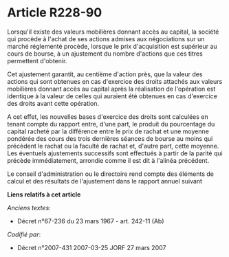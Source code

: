 # Article R228-90

Lorsqu'il existe des valeurs mobilières donnant accès au capital, la société qui procède à l'achat de ses actions admises aux
négociations sur un marché réglementé procède, lorsque le prix d'acquisition est supérieur au cours de bourse, à un
ajustement du nombre d'actions que ces titres permettent d'obtenir.

Cet ajustement garantit, au centième d'action près, que la valeur des actions qui sont obtenues en cas d'exercice des droits
attachés aux valeurs mobilières donnant accès au capital après la réalisation de l'opération est identique à la valeur de
celles qui auraient été obtenues en cas d'exercice des droits avant cette opération.

A cet effet, les nouvelles bases d'exercice des droits sont calculées en tenant compte du rapport entre, d'une part, le
produit du pourcentage du capital racheté par la différence entre le prix de rachat et une moyenne pondérée des cours des
trois dernières séances de bourse au moins qui précèdent le rachat ou la faculté de rachat et, d'autre part, cette moyenne.
Les éventuels ajustements successifs sont effectués à partir de la parité qui précède immédiatement, arrondie comme il est
dit à l'alinéa précédent.

Le conseil d'administration ou le directoire rend compte des éléments de calcul et des résultats de l'ajustement dans le
rapport annuel suivant

**Liens relatifs à cet article**

_Anciens textes_:

  - Décret n°67-236 du 23 mars 1967 - art. 242-11 (Ab)

_Codifié par_:

  - Décret n°2007-431 2007-03-25 JORF 27 mars 2007
